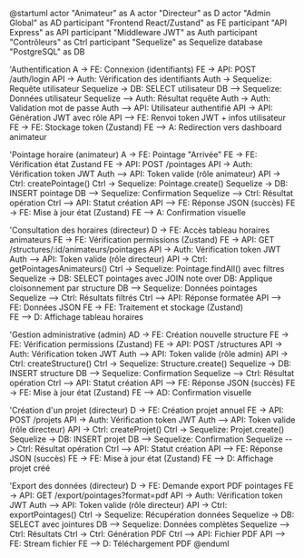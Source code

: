 @startuml
actor "Animateur" as A
actor "Directeur" as D
actor "Admin Global" as AD
participant "Frontend React/Zustand" as FE
participant "API Express" as API
participant "Middleware JWT" as Auth
participant "Contrôleurs" as Ctrl
participant "Sequelize" as Sequelize
database "PostgreSQL" as DB

'Authentification
A -> FE: Connexion (identifiants)
FE -> API: POST /auth/login
API -> Auth: Vérification des identifiants
Auth -> Sequelize: Requête utilisateur
Sequelize -> DB: SELECT utilisateur
DB --> Sequelize: Données utilisateur
Sequelize --> Auth: Résultat requête
Auth -> Auth: Validation mot de passe
Auth --> API: Utilisateur authentifié
API -> API: Génération JWT avec rôle
API --> FE: Renvoi token JWT + infos utilisateur
FE -> FE: Stockage token (Zustand)
FE --> A: Redirection vers dashboard animateur

'Pointage horaire (animateur)
A -> FE: Pointage "Arrivée"
FE -> FE: Vérification état Zustand
FE -> API: POST /pointages
API -> Auth: Vérification token JWT
Auth --> API: Token valide (rôle animateur)
API -> Ctrl: createPointage()
Ctrl -> Sequelize: Pointage.create()
Sequelize -> DB: INSERT pointage
DB --> Sequelize: Confirmation
Sequelize --> Ctrl: Résultat opération
Ctrl --> API: Statut création
API --> FE: Réponse JSON (succès)
FE -> FE: Mise à jour état (Zustand)
FE --> A: Confirmation visuelle

'Consultation des horaires (directeur)
D -> FE: Accès tableau horaires animateurs
FE -> FE: Vérification permissions (Zustand)
FE -> API: GET /structures/:id/animateurs/pointages
API -> Auth: Vérification token JWT
Auth --> API: Token valide (rôle directeur)
API -> Ctrl: getPointagesAnimateurs()
Ctrl -> Sequelize: Pointage.findAll() avec filtres
Sequelize -> DB: SELECT pointages avec JOIN
note over DB: Applique cloisonnement par structure
DB --> Sequelize: Données pointages
Sequelize --> Ctrl: Résultats filtrés
Ctrl --> API: Réponse formatée
API --> FE: Données JSON
FE -> FE: Traitement et stockage (Zustand)  
FE --> D: Affichage tableau horaires

'Gestion administrative (admin)
AD -> FE: Création nouvelle structure
FE -> FE: Vérification permissions (Zustand)
FE -> API: POST /structures
API -> Auth: Vérification token JWT
Auth --> API: Token valide (rôle admin)
API -> Ctrl: createStructure()
Ctrl -> Sequelize: Structure.create()
Sequelize -> DB: INSERT structure
DB --> Sequelize: Confirmation
Sequelize --> Ctrl: Résultat opération
Ctrl --> API: Statut création
API --> FE: Réponse JSON (succès)
FE -> FE: Mise à jour état (Zustand)
FE --> AD: Confirmation visuelle

'Création d'un projet (directeur)
D -> FE: Création projet annuel
FE -> API: POST /projets
API -> Auth: Vérification token JWT
Auth --> API: Token valide (rôle directeur)
API -> Ctrl: createProjet()
Ctrl -> Sequelize: Projet.create()
Sequelize -> DB: INSERT projet
DB --> Sequelize: Confirmation
Sequelize --> Ctrl: Résultat opération
Ctrl --> API: Statut création
API --> FE: Réponse JSON (succès)
FE -> FE: Mise à jour état (Zustand)
FE --> D: Affichage projet créé

'Export des données (directeur)
D -> FE: Demande export PDF pointages
FE -> API: GET /export/pointages?format=pdf
API -> Auth: Vérification token JWT
Auth --> API: Token valide (rôle directeur)
API -> Ctrl: exportPointages()
Ctrl -> Sequelize: Récupération données
Sequelize -> DB: SELECT avec jointures
DB --> Sequelize: Données complètes
Sequelize --> Ctrl: Résultats
Ctrl -> Ctrl: Génération PDF
Ctrl --> API: Fichier PDF
API --> FE: Stream fichier
FE --> D: Téléchargement PDF
@enduml
